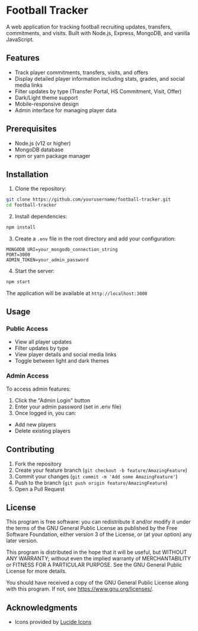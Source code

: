 # Football Tracker
A web application for tracking football recruiting updates, transfers, commitments, and visits. Built with Node.js, Express, MongoDB, and vanilla JavaScript.

## Features
- Track player commitments, transfers, visits, and offers
- Display detailed player information including stats, grades, and social media links
- Filter updates by type (Transfer Portal, HS Commitment, Visit, Offer)
- Dark/Light theme support
- Mobile-responsive design
- Admin interface for managing player data

## Prerequisites
- Node.js (v12 or higher)
- MongoDB database
- npm or yarn package manager

## Installation
1. Clone the repository:
```bash
git clone https://github.com/yourusername/football-tracker.git
cd football-tracker
```

2. Install dependencies:
```bash
npm install
```

3. Create a `.env` file in the root directory and add your configuration:
```
MONGODB_URI=your_mongodb_connection_string
PORT=3000
ADMIN_TOKEN=your_admin_password
```

4. Start the server:
```bash
npm start
```
The application will be available at `http://localhost:3000`

## Usage
### Public Access
- View all player updates
- Filter updates by type
- View player details and social media links
- Toggle between light and dark themes

### Admin Access
To access admin features:
1. Click the "Admin Login" button
2. Enter your admin password (set in .env file)
3. Once logged in, you can:
- Add new players
- Delete existing players

## Contributing
1. Fork the repository
2. Create your feature branch (`git checkout -b feature/AmazingFeature`)
3. Commit your changes (`git commit -m 'Add some AmazingFeature'`)
4. Push to the branch (`git push origin feature/AmazingFeature`)
5. Open a Pull Request

## License
This program is free software: you can redistribute it and/or modify it under the terms of the GNU General Public License as published by the Free Software Foundation, either version 3 of the License, or (at your option) any later version.

This program is distributed in the hope that it will be useful, but WITHOUT ANY WARRANTY; without even the implied warranty of MERCHANTABILITY or FITNESS FOR A PARTICULAR PURPOSE. See the GNU General Public License for more details.

You should have received a copy of the GNU General Public License along with this program. If not, see <https://www.gnu.org/licenses/>.

## Acknowledgments
- Icons provided by [Lucide Icons](https://lucide.dev/)